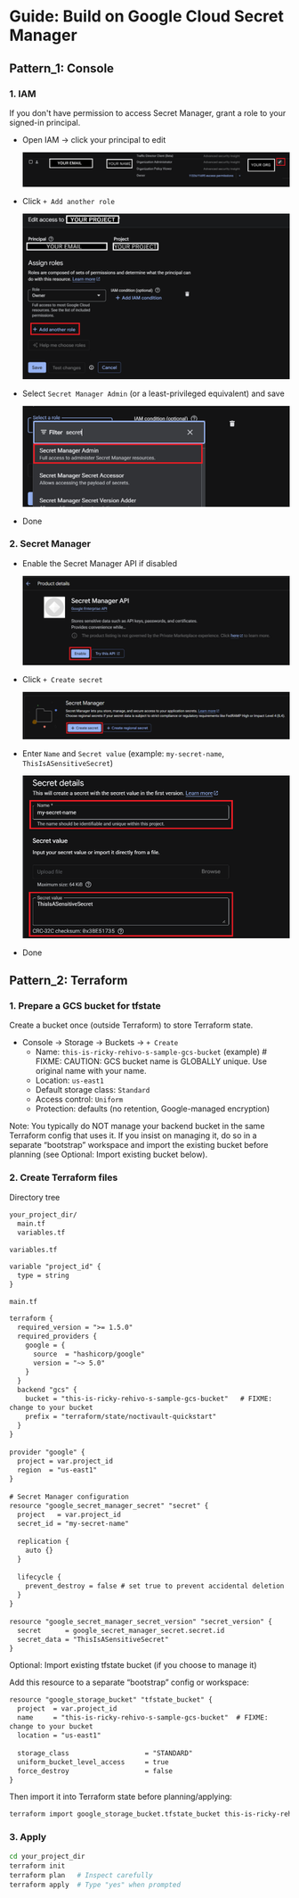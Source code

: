 # Guide: Build on Google Cloud Secret Manager

## Pattern_1: Console

### 1. IAM
If you don't have permission to access Secret Manager, grant a role to your signed-in principal.
- Open IAM → click your principal to edit
  
  ![Open IAM principal edit](../assets/iam_edit_top.png)
- Click `+ Add another role`
  
  ![Add another role](../assets/iam_add_another_role.png)
- Select `Secret Manager Admin` (or a least-privileged equivalent) and save
  
  ![Select Secret Manager Admin](../assets/iam_select_manager_secret_admin.png)
- Done

### 2. Secret Manager
- Enable the Secret Manager API if disabled
  
  ![Enable Secret Manager API](../assets/enable_secret_manager_api.png)
- Click `+ Create secret`
  
  ![Create secret](../assets/create_secret_manager_secret_top.png)
- Enter `Name` and `Secret value` (example: `my-secret-name`, `ThisIsASensitiveSecret`)
  
  ![Create secret form](../assets/create_secret_manager_secret_edit.png)
- Done


## Pattern_2: Terraform

### 1. Prepare a GCS bucket for tfstate

Create a bucket once (outside Terraform) to store Terraform state.
- Console → Storage → Buckets → `+ Create`
  - Name: `this-is-ricky-rehivo-s-sample-gcs-bucket` (example) # FIXME: CAUTION: GCS bucket name is GLOBALLY unique. Use original name with your name.
  - Location: `us-east1`
  - Default storage class: `Standard`
  - Access control: `Uniform`
  - Protection: defaults (no retention, Google-managed encryption)

Note: You typically do NOT manage your backend bucket in the same Terraform config that uses it. If you insist on managing it, do so in a separate “bootstrap” workspace and import the existing bucket before planning (see Optional: Import existing bucket below).

### 2. Create Terraform files

Directory tree
```
your_project_dir/
  main.tf
  variables.tf
```

`variables.tf`
```hcl
variable "project_id" {
  type = string
}
```

`main.tf`
```hcl
terraform {
  required_version = ">= 1.5.0"
  required_providers {
    google = {
      source  = "hashicorp/google"
      version = "~> 5.0"
    }
  }
  backend "gcs" {
    bucket = "this-is-ricky-rehivo-s-sample-gcs-bucket"   # FIXME: change to your bucket
    prefix = "terraform/state/noctivault-quickstart"
  }
}

provider "google" {
  project = var.project_id
  region  = "us-east1"
}

# Secret Manager configuration
resource "google_secret_manager_secret" "secret" {
  project   = var.project_id
  secret_id = "my-secret-name"

  replication {
    auto {}
  }

  lifecycle {
    prevent_destroy = false # set true to prevent accidental deletion
  }
}

resource "google_secret_manager_secret_version" "secret_version" {
  secret      = google_secret_manager_secret.secret.id
  secret_data = "ThisIsASensitiveSecret"
}
```

Optional: Import existing tfstate bucket (if you choose to manage it)

Add this resource to a separate “bootstrap” config or workspace:

```hcl
resource "google_storage_bucket" "tfstate_bucket" {
  project  = var.project_id
  name     = "this-is-ricky-rehivo-s-sample-gcs-bucket"  # FIXME: change to your bucket
  location = "us-east1"

  storage_class                   = "STANDARD"
  uniform_bucket_level_access     = true
  force_destroy                   = false
}
```

Then import it into Terraform state before planning/applying:

```bash
terraform import google_storage_bucket.tfstate_bucket this-is-ricky-rehivo-s-sample-gcs-bucket
```

### 3. Apply

```bash
cd your_project_dir
terraform init
terraform plan   # Inspect carefully
terraform apply  # Type "yes" when prompted
```
